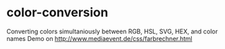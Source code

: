 color-conversion
================

Converting colors simultaniously between RGB, HSL, SVG, HEX, and color names
Demo on http://www.mediaevent.de/css/farbrechner.html

